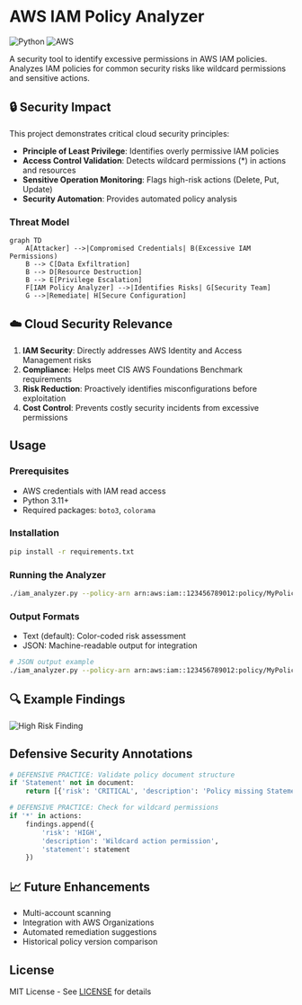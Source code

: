 # AWS IAM Policy Analyzer

![Python](https://img.shields.io/badge/Python-3.11-blue) ![AWS](https://img.shields.io/badge/AWS-Security-green)

A security tool to identify excessive permissions in AWS IAM policies. Analyzes IAM policies for common security risks like wildcard permissions and sensitive actions.

## 🔒 Security Impact

This project demonstrates critical cloud security principles:
- **Principle of Least Privilege**: Identifies overly permissive IAM policies
- **Access Control Validation**: Detects wildcard permissions (*) in actions and resources
- **Sensitive Operation Monitoring**: Flags high-risk actions (Delete, Put, Update)
- **Security Automation**: Provides automated policy analysis

### Threat Model
```mermaid
graph TD
    A[Attacker] -->|Compromised Credentials| B(Excessive IAM Permissions)
    B --> C[Data Exfiltration]
    B --> D[Resource Destruction]
    B --> E[Privilege Escalation]
    F[IAM Policy Analyzer] -->|Identifies Risks| G[Security Team]
    G -->|Remediate| H[Secure Configuration]
```

## ☁️ Cloud Security Relevance

1. **IAM Security**: Directly addresses AWS Identity and Access Management risks
2. **Compliance**: Helps meet CIS AWS Foundations Benchmark requirements
3. **Risk Reduction**: Proactively identifies misconfigurations before exploitation
4. **Cost Control**: Prevents costly security incidents from excessive permissions

## Usage

### Prerequisites
- AWS credentials with IAM read access
- Python 3.11+
- Required packages: `boto3`, `colorama`

### Installation
```bash
pip install -r requirements.txt
```

### Running the Analyzer
```bash
./iam_analyzer.py --policy-arn arn:aws:iam::123456789012:policy/MyPolicy
```

### Output Formats
- Text (default): Color-coded risk assessment
- JSON: Machine-readable output for integration

```bash
# JSON output example
./iam_analyzer.py --policy-arn arn:aws:iam::123456789012:policy/MyPolicy --output json
```

## 🔍 Example Findings

![High Risk Finding](screenshots/high-risk-finding.png)

## Defensive Security Annotations
```python
# DEFENSIVE PRACTICE: Validate policy document structure
if 'Statement' not in document:
    return [{'risk': 'CRITICAL', 'description': 'Policy missing Statement element'}]
```

```python
# DEFENSIVE PRACTICE: Check for wildcard permissions
if '*' in actions:
    findings.append({
        'risk': 'HIGH',
        'description': 'Wildcard action permission',
        'statement': statement
    })
```

## 📈 Future Enhancements
- Multi-account scanning
- Integration with AWS Organizations
- Automated remediation suggestions
- Historical policy version comparison

## License
MIT License - See [LICENSE](../LICENSE) for details
